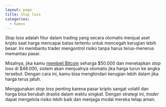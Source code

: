 ```yaml
---
layout: page
title: Stop loss
categories:
  - Kamus
---
```


*Stop loss* adalah fitur dalam trading yang secara otomatis menjual aset kripto saat harga mencapai batas tertentu untuk mencegah kerugian lebih besar. Ini membantu trader mengontrol risiko tanpa harus terus-menerus memantau pasar.

Misalnya, jika kamu [membeli Bitcoin](https://rojocrypto.com/cara-membeli-bitcoin) seharga $50.000 dan menetapkan *stop loss* di $48.000, sistem akan menjualnya otomatis jika harga turun ke angka tersebut. Dengan cara ini, kamu bisa menghindari kerugian lebih dalam jika harga terus jatuh.

Menggunakan *stop loss* penting karena pasar kripto sangat volatil dan harga bisa berubah drastis dalam waktu singkat. Dengan strategi ini, *trader* dapat mengelola risiko lebih baik dan menjaga modal mereka tetap aman.